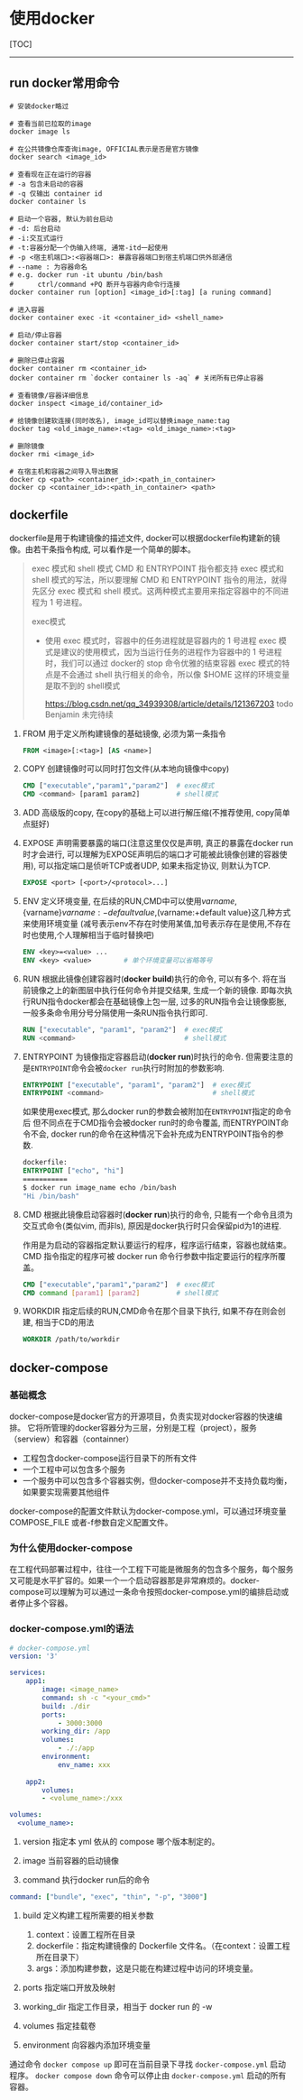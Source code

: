 # 使用docker

[TOC]

---

## run docker常用命令

```shell
# 安装docker略过

# 查看当前已拉取的image
docker image ls

# 在公共镜像仓库查询image, OFFICIAL表示是否是官方镜像
docker search <image_id>

# 查看现在正在运行的容器
# -a 包含未启动的容器
# -q 仅输出 container id
docker container ls

# 启动一个容器, 默认为前台启动
# -d: 后台启动
# -i:交互式运行
# -t:容器分配一个伪输入终端, 通常-itd一起使用
# -p <宿主机端口>:<容器端口>: 暴露容器端口到宿主机端口供外部通信 
# --name : 为容器命名
# e.g. docker run -it ubuntu /bin/bash
#      ctrl/command +PQ 断开与容器内命令行连接
docker container run [option] <image_id>[:tag] [a runing command]

# 进入容器
docker container exec -it <container_id> <shell_name>

# 启动/停止容器
docker container start/stop <container_id>

# 删除已停止容器
docker container rm <container_id>
docker container rm `docker container ls -aq` # 关闭所有已停止容器

# 查看镜像/容器详细信息
docker inspect <image_id/container_id>

# 给镜像创建软连接(同时改名), image_id可以替换image_name:tag
docker tag <old_image_name>:<tag> <old_image_name>:<tag>

# 删除镜像
docker rmi <image_id>

# 在宿主机和容器之间导入导出数据
docker cp <path> <container_id>:<path_in_container>
docker cp <container_id>:<path_in_container> <path>
```

## dockerfile

dockerfile是用于构建镜像的描述文件, docker可以根据dockerfile构建新的镜像。由若干条指令构成, 可以看作是一个简单的脚本。

> exec 模式和 shell 模式
> CMD 和 ENTRYPOINT 指令都支持 exec 模式和 shell 模式的写法，所以要理解 CMD 和 ENTRYPOINT 指令的用法，就得先区分 exec 模式和 shell 模式。这两种模式主要用来指定容器中的不同进程为 1 号进程。
>
> exec模式
>
> - 使用 exec 模式时，容器中的任务进程就是容器内的 1 号进程
>   exec 模式是建议的使用模式，因为当运行任务的进程作为容器中的 1 号进程时，我们可以通过 docker的 stop 命令优雅的结束容器
>   exec 模式的特点是不会通过 shell 执行相关的命令，所以像 $HOME 这样的环境变量是取不到的
>   shell模式
>
>   https://blog.csdn.net/qq_34939308/article/details/121367203 todo Benjamin 未完待续

1. FROM
    用于定义所构建镜像的基础镜像, 必须为第一条指令
    
    ```dockerfile
    FROM <image>[:<tag>] [AS <name>]
    ```
    
1. COPY
    创建镜像时可以同时打包文件(从本地向镜像中copy)
    ```dockerfile
    CMD ["executable","param1","param2"]  # exec模式
    CMD <command> [param1 param2]         # shell模式
    ```

1. ADD
    高级版的copy, 在copy的基础上可以进行解压缩(不推荐使用, copy简单点挺好)

1. EXPOSE
    声明需要暴露的端口(注意这里仅仅是声明, 真正的暴露在docker run时才会进行, 可以理解为EXPOSE声明后的端口才可能被此镜像创建的容器使用), 可以指定端口是侦听TCP或者UDP, 如果未指定协议, 则默认为TCP.
    ```dockerfile
    EXPOSE <port> [<port>/<protocol>...]
    ```

1. ENV
    定义环境变量, 在后续的RUN,CMD中可以使用$varname,${varname}${varname:-default value},$(varname:+default value}这几种方式来使用环境变量 (减号表示env不存在时使用某值,加号表示存在是使用,不存在时也使用,个人理解相当于临时替换吧)
    ```dockerfile
    ENV <key>=<value> ...
    ENV <key> <value>        # 单个环境变量可以省略等号
    ```

1. RUN
    根据此镜像创建容器时(**docker build**)执行的命令, 可以有多个.
    将在当前镜像之上的新图层中执行任何命令并提交结果, 生成一个新的镜像. 即每次执行RUN指令docker都会在基础镜像上包一层, 过多的RUN指令会让镜像膨胀, 一般多条命令用分号分隔使用一条RUN指令执行即可.

    ```dockerfile
    RUN ["executable", "param1", "param2"]  # exec模式
    RUN <command>                           # shell模式
    ```

1. ENTRYPOINT
    为镜像指定容器启动(**docker run**)时执行的命令. 但需要注意的是`ENTRYPOINT`命令会被`docker run`执行时附加的参数影响.

    ```dockerfile
    ENTRYPOINT ["executable", "param1", "param2"]  # exec模式
    ENTRYPOINT <command>                           # shell模式
    ```
    
    如果使用exec模式, 那么docker run的参数会被附加在`ENTRYPOINT`指定的命令后
    但不同点在于CMD指令会被docker run时的命令覆盖, 而ENTRYPOINT命令不会, docker run的命令在这种情况下会补充成为ENTRYPOINT指令的参数.
    
    ```dockerfile
    dockerfile:
    ENTRYPOINT ["echo", "hi"]
    ===========
    $ docker run image_name echo /bin/bash
    "Hi /bin/bash"
    ```
    
1. CMD
    根据此镜像启动容器时(**docker run**)执行的命令, 只能有一个命令且须为交互式命令(类似vim, 而非ls), 原因是docker执行时只会保留pid为1的进程.

    作用是为启动的容器指定默认要运行的程序，程序运行结束，容器也就结束。CMD 指令指定的程序可被 docker run 命令行参数中指定要运行的程序所覆盖。

    ```dockerfile
    CMD ["executable","param1","param2"]  # exec模式
    CMD command [param1] [param2]         # shell模式
    ```

1. WORKDIR
    指定后续的RUN,CMD命令在那个目录下执行, 如果不存在则会创建, 相当于CD的用法
    ```dockerfile
    WORKDIR /path/to/workdir
    ```

## docker-compose

### 基础概念

docker-compose是docker官方的开源项目，负责实现对docker容器的快速编排。
它将所管理的docker容器分为三层，分别是工程（project），服务（serview）和容器（containner）

- 工程包含docker-compose运行目录下的所有文件
- 一个工程中可以包含多个服务
- 一个服务中可以包含多个容器实例，但docker-compose并不支持负载均衡，如果要实现需要其他组件

docker-compose的配置文件默认为docker-compose.yml，可以通过环境变量COMPOSE_FILE 或者-f参数自定义配置文件。

### 为什么使用docker-compose

在工程代码部署过程中，往往一个工程下可能是微服务的包含多个服务，每个服务又可能是水平扩容的。如果一个一个启动容器那是非常麻烦的。docker-compose可以理解为可以通过一条命令按照docker-compose.yml的编排启动或者停止多个容器。

### docker-compose.yml的语法

```yml
# docker-compose.yml
version: '3'

services:
    app1:
        image: <image_name>
        command: sh -c "<your_cmd>"
        build: ./dir
        ports:
            - 3000:3000
        working_dir: /app
        volumes:
            - ./:/app
        environment:
            env_name: xxx
    
    app2:
        volumes:
        - <volume_name>:/xxx

volumes:
  <volume_name>:
```

1. version
指定本 yml 依从的 compose 哪个版本制定的。

1. image
当前容器的启动镜像

1. command
执行docker run后的命令
```yml
command: ["bundle", "exec", "thin", "-p", "3000"]
```
1. build
定义构建工程所需要的相关参数
    1. context：设置工程所在目录
    1. dockerfile：指定构建镜像的 Dockerfile 文件名。（在context：设置工程所在目录下）
    1. args：添加构建参数，这是只能在构建过程中访问的环境变量。

1. ports
指定端口开放及映射

1. working_dir
指定工作目录，相当于 docker run 的 -w

1. volumes
指定挂载卷

1. environment
向容器内添加环境变量

通过命令 `docker compose up` 即可在当前目录下寻找 `docker-compose.yml` 启动程序。
`docker compose down` 命令可以停止由 `docker-compose.yml` 启动的所有容器。
